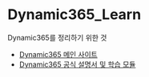 # Dynamic365_Learn
Dynamic365를 정리하기 위한 것
* [Dynamic365 메인 사이트](https://dynamics.microsoft.com/ko-kr/)
* [Dynamic365 공식 설명서 및 학습 모듈](https://docs.microsoft.com/ko-kr/dynamics365/)